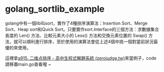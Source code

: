 # golang_sortlib_example

golang中有一個lib叫sort，實作了4種排序演算法：Insertion Sort、Merge Sort、Heap sort和Quick Sort。只要實作sort.Interface的三個方法：求數據集合長度的 Len() 方法、比較元素大小的 Less() 方法和交換元素位置的 Swap() 方法，就可以順利進行排序，至於使用的演算法會從上述4個中挑一個對當前狀況最優的來使用。

這裡拿[a915. 二维点排序 - 高中生程式解題系統 (zerojudge.tw)](https://zerojudge.tw/ShowProblem?problemid=a915)來當例子，code請移置main.go查看喔 ~


